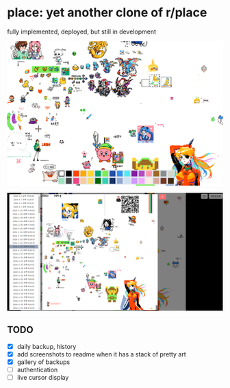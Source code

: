 # place: yet another clone of r/place

fully implemented, deployed, but still in development

![preview](preview.png)

![preview_history](preview_history.png)

## TODO

- [x] daily backup, history
- [x] add screenshots to readme when it has a stack of pretty art
- [x] gallery of backups
- [ ] authentication
- [ ] live cursor display